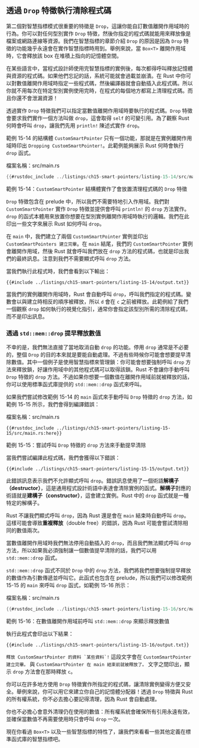 ## 透過 `Drop` 特徵執行清除程式碼

第二個對智慧指標模式很重要的特徵是 `Drop`，這讓你能自訂數值離開作用域時的行為。你可以對任何型別實作 `Drop` 特徵，然後你指定的程式碼就能用來釋放像是檔案或網路連線等資源。我們在智慧指標的章節介紹 `Drop` 的原因是因為 `Drop` 特徵的功能幾乎永遠會在實作智慧指標時用到。舉例來說，當 `Box<T>` 離開作用域時，它會釋放該 box 在堆積上指向的記憶體空間。

在某些語言中，當程式設計師使用完智慧指標的實例後，每次都得呼叫釋放記憶體與資源的程式碼。如果他們忘記的話，系統可能就會過載並崩潰。在 Rust 中你可以對數值離開作用域時指定一些程式碼，然後編譯器就會自動插入此程式碼。所以你就不用每次在特定型別實例使用完時，在程式的每個地方都寫上清理程式碼。而且你還不會泄漏資源！

透過實作 `Drop` 特徵我們可以指定當數值離開作用域時要執行的程式碼。`Drop` 特徵會要求我們實作一個方法叫做 `drop`，這會取得 `self` 的可變引用。為了觀察 Rust 何時會呼叫 `drop`，讓我們先用 `println!` 陳述式實作 `drop`。

範例 15-14 的結構體 `CustomSmartPointer` 只有一個功能，那就是在實例離開作用域時印出 `Dropping CustomSmartPointer!`。此範例能夠展示 Rust 何時會執行 `drop` 函式。

<span class="filename">檔案名稱：src/main.rs</span>

```rust
{{#rustdoc_include ../listings/ch15-smart-pointers/listing-15-14/src/main.rs}}
```

<span class="caption">範例 15-14：`CustomSmartPointer` 結構體實作了會放置清理程式碼的 `Drop` 特徵</span>

`Drop` 特徵包含在 prelude 中，所以我們不需要特地引入作用域。我們對 `CustomSmartPointer` 實作 `Drop` 特徵並提供會呼叫 `println!` 的 `drop` 方法實作。`drop` 的函式本體用來放置你想要在型別實例離開作用域時執行的邏輯。我們在此印出一些文字來展示 Rust 如何呼叫 `drop`。

在 `main` 中，我們建立了兩個 `CustomSmartPointer` 實例並印出 `CustomSmartPointers 建立完畢`。在 `main` 結尾，我們的 `CustomSmartPointer` 實例會離開作用域，然後 Rust 就會呼叫我們放在 `drop` 方法的程式碼，也就是印出我們的最終訊息。注意到我們不需要顯式呼叫 `drop` 方法。

當我們執行此程式時，我們會看到以下輸出：

```console
{{#include ../listings/ch15-smart-pointers/listing-15-14/output.txt}}
```

當我們的實例離開作用域時，Rust 會自動呼叫 `drop`，呼叫我們指定的程式碼。變數會以與建立時相反的順序被釋放，所以 `d` 會在 `c` 之前被釋放。此範例給了我們一個觀察 `drop` 如何執行的視覺化指引，通常你會指定該型別所需的清除程式碼，而不是印出訊息。

### 透過 `std::mem::drop` 提早釋放數值

不幸的是，我們無法直接了當地取消自動 `drop` 的功能。停用 `drop` 通常是不必要的，整個 `Drop` 的目的本來就是要能自動處理。不過有些時候你可能會想要提早清除數值。其中一個例子是使用智慧指標來管理鎖：你可能會想要強制呼叫 `drop` 方法來釋放鎖，好讓作用域中的其他程式碼可以取得該鎖。Rust 不會讓你手動呼叫 `Drop` 特徵的 `drop` 方法。不過如果你想要一個數值在離開作用域前就被釋放的話，你可以使用標準函式庫提供的 `std::mem::drop` 函式來呼叫。

如果我們嘗試修改範例 15-14 的 `main` 函式來手動呼叫 `Drop` 特徵的 `drop` 方法，如範例 15-15 所示，我們會得到編譯錯誤：

<span class="filename">檔案名稱：src/main.rs</span>

```rust,ignore,does_not_compile
{{#rustdoc_include ../listings/ch15-smart-pointers/listing-15-15/src/main.rs:here}}
```

<span class="caption">範例 15-15：嘗試呼叫 `Drop` 特徵的 `drop` 方法來手動提早清除</span>

當我們嘗試編譯此程式碼，我們會獲得以下錯誤：

```console
{{#include ../listings/ch15-smart-pointers/listing-15-15/output.txt}}
```

此錯誤訊息表示我們不允許顯式呼叫 `drop`。錯誤訊息使用了一個術語**解構子（destructor）**，這是通用程式設計術語中表達會清除實例的函式。**解構子**對應的術語就是**建構子（constructor）**，這會建立實例。Rust 中的 `drop` 函式就是一種特定的解構子。

Rust 不讓我們顯式呼叫 `drop`，因為 Rust 還是會在 `main` 結束時自動呼叫 `drop`。這樣可能會導致**重複釋放**（double free）的錯誤，因為 Rust 可能會嘗試清除相同的數值兩次。

當數值離開作用域時我們無法停用自動插入的 `drop`，而且我們無法顯式呼叫 `drop` 方法，所以如果我必須強制讓一個數值提早清除的話，我們可以用 `std::mem::drop` 函式。

`std::mem::drop` 函式不同於 `Drop` 中的 `drop` 方法，我們將我們想要強制提早釋放的數值作為引數傳遞並呼叫它。此函式也包含在 prelude，所以我們可以修改範例 15-15 的 `main` 來呼叫 `drop` 函式，如範例 15-16 所示：

<span class="filename">檔案名稱：src/main.rs</span>

```rust
{{#rustdoc_include ../listings/ch15-smart-pointers/listing-15-16/src/main.rs:here}}
```

<span class="caption">範例 15-16：在數值離開作用域前呼叫 `std::mem::drop` 來顯示釋放數值</span>

執行此程式會印出以下結果：

```console
{{#include ../listings/ch15-smart-pointers/listing-15-16/output.txt}}
```

```釋放 CustomSmartPointer 的資料 `某些資料`!``` 這段文字會在 `CustomSmartPointer 建立完畢。` 與 `CustomSmartPointer 在 main 結束前就被釋放了。` 文字之間印出，顯示  `drop` 方法會在那時釋放 `c`。

你可以在許多地方使用 `Drop` 特徵實作所指定的程式碼，讓清除實例變得方便又安全。舉例來說，你可以用它來建立你自己的記憶體分配器！透過 `Drop` 特徵與 Rust 的所有權系統，你不必去擔心要記得清理，因為 Rust 會自動處理。

你也不必擔心會意外清理仍在使用的數值：所有權系統會確保所有引用永遠有效，並確保當數值不再需要使用時只會呼叫 `drop` 一次。

現在你看過 `Box<T>` 以及一些智慧指標的特性了，讓我們來看看一些其他定義在標準函式庫的智慧指標吧。

